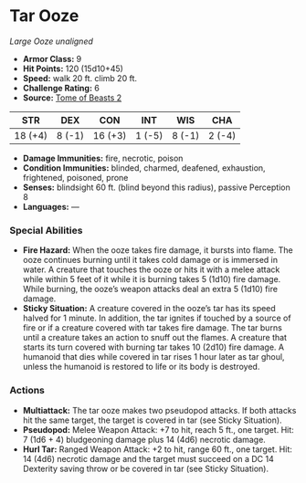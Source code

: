 # Tar Ooze

*Large* *Ooze* *unaligned*

- **Armor Class:** 9
- **Hit Points:** 120 (15d10+45)
- **Speed:** walk 20 ft. climb 20 ft.
- **Challenge Rating:** 6
- **Source:** [Tome of Beasts 2](https://koboldpress.com/kpstore/product/tome-of-beasts-2-for-5th-edition/)

| STR | DEX | CON | INT | WIS | CHA |
| --- | --- | --- | --- | --- | --- |
| 18 (+4) | 8 (-1) | 16 (+3) | 1 (-5) | 8 (-1) | 2 (-4) |

- **Damage Immunities:** fire, necrotic, poison
- **Condition Immunities:** blinded, charmed, deafened, exhaustion, frightened, poisoned, prone
- **Senses:** blindsight 60 ft. (blind beyond this radius), passive Perception 8
- **Languages:** —
### Special Abilities
- **Fire Hazard:** When the ooze takes fire damage, it bursts into flame. The ooze continues burning until it takes cold damage or is immersed in water. A creature that touches the ooze or hits it with a melee attack while within 5 feet of it while it is burning takes 5 (1d10) fire damage. While burning, the ooze’s weapon attacks deal an extra 5 (1d10) fire damage.
- **Sticky Situation:** A creature covered in the ooze’s tar has its speed halved for 1 minute. In addition, the tar ignites if touched by a source of fire or if a creature covered with tar takes fire damage. The tar burns until a creature takes an action to snuff out the flames. A creature that starts its turn covered with burning tar takes 10 (2d10) fire damage. A humanoid that dies while covered in tar rises 1 hour later as tar ghoul, unless the humanoid is restored to life or its body is destroyed.
### Actions
- **Multiattack:** The tar ooze makes two pseudopod attacks. If both attacks hit the same target, the target is covered in tar (see Sticky Situation).
- **Pseudopod:** Melee Weapon Attack: +7 to hit, reach 5 ft., one target. Hit: 7 (1d6 + 4) bludgeoning damage plus 14 (4d6) necrotic damage.
- **Hurl Tar:** Ranged Weapon Attack: +2 to hit, range 60 ft., one target. Hit: 14 (4d6) necrotic damage and the target must succeed on a DC 14 Dexterity saving throw or be covered in tar (see Sticky Situation).

